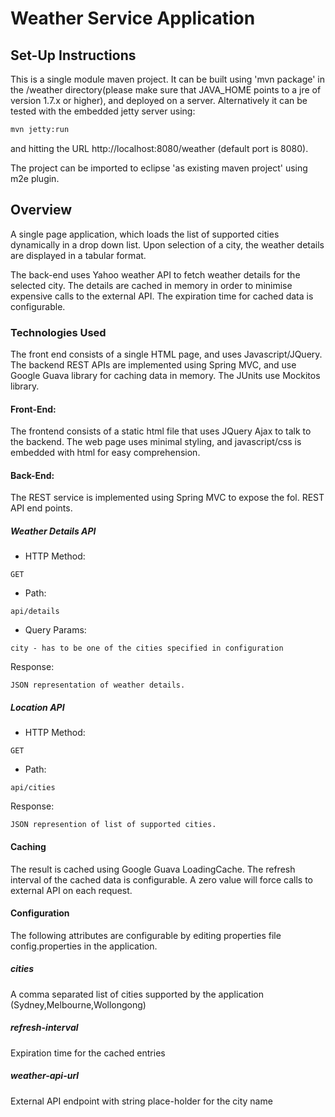# Weather Service Application

## Set-Up Instructions
This is a single module maven project. It can be built using 'mvn package' in the /weather directory(please make sure that JAVA_HOME points to a jre of version 1.7.x or higher), and deployed on a server. Alternatively it can be tested with the embedded jetty server using:
```sh
mvn jetty:run
```
and hitting the URL http://localhost:8080/weather (default port is 8080).

The project can be imported to eclipse 'as existing maven project' using m2e plugin.


## Overview
A single page application, which loads the list of supported cities dynamically in a drop down list. Upon selection of a city, the weather details are displayed in a tabular format.

The  back-end uses Yahoo weather API to fetch weather details for the selected city. The details are cached in memory in order to minimise expensive calls to the external API. The expiration time for cached data is configurable.

### Technologies Used
The front end consists of a single HTML page, and uses Javascript/JQuery. The backend REST APIs are implemented using Spring MVC, and use Google Guava library for caching data in memory. The JUnits use Mockitos library.

#### Front-End:
The frontend consists of a static html file that uses JQuery Ajax to talk to the backend. The web page uses minimal styling, and javascript/css is embedded with html for easy comprehension.

#### Back-End:
The REST service is implemented using Spring MVC to expose the fol. REST API end points.

##### Weather Details API

* HTTP Method: 
````
GET
````
* Path: 
````
api/details
````
* Query Params: 
````
city - has to be one of the cities specified in configuration   
````
Response:
````
JSON representation of weather details.
````

##### Location API
* HTTP Method: 
````
GET
````
* Path: 
````
api/cities
````
Response:
````
JSON represention of list of supported cities.
````
#### Caching

The result is cached using Google Guava LoadingCache. The refresh interval of the cached data is configurable. A zero value will force calls to external API on each request.
 
#### Configuration
The following attributes are configurable by editing properties file config.properties in the application.
##### cities
A comma separated list of cities supported by the application (Sydney,Melbourne,Wollongong)
##### refresh-interval
Expiration time for the cached entries
##### weather-api-url
External API endpoint with string place-holder for the city name
